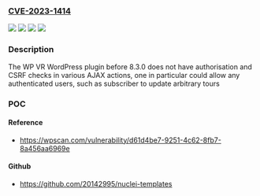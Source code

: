 ### [CVE-2023-1414](https://cve.mitre.org/cgi-bin/cvename.cgi?name=CVE-2023-1414)
![](https://img.shields.io/static/v1?label=Product&message=WP%20VR&color=blue)
![](https://img.shields.io/static/v1?label=Version&message=0%3C%208.3.0%20&color=brighgreen)
![](https://img.shields.io/static/v1?label=Vulnerability&message=CWE-352%20Cross-Site%20Request%20Forgery%20(CSRF)&color=brighgreen)
![](https://img.shields.io/static/v1?label=Vulnerability&message=CWE-862%20Missing%20Authorization&color=brighgreen)

### Description

The WP VR WordPress plugin before 8.3.0 does not have authorisation and CSRF checks in various AJAX actions, one in particular could allow any authenticated users, such as subscriber to update arbitrary tours

### POC

#### Reference
- https://wpscan.com/vulnerability/d61d4be7-9251-4c62-8fb7-8a456aa6969e

#### Github
- https://github.com/20142995/nuclei-templates


